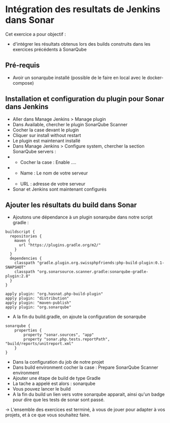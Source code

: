 # Intégration des resultats de Jenkins dans Sonar

Cet exercice a pour objectif :
* d'intégrer les résultats obtenus lors des builds construits dans les exercices précédents à SonarQube


## Pré-requis

* Avoir un sonarqube installé (possible de le faire en local avec le docker-compose)

## Installation et configuration du plugin pour Sonar dans Jenkins
* Aller dans Manage Jenkins > Manage plugin
* Dans Available, chercher le plugin SonarQube Scanner	
* Cocher la case devant le plugin
* Cliquer sur install without restart
* Le plugin est maintenant installé
* Dans Manage Jenkins > Configure system, chercher la section SonarQube servers :
* * Cocher la case : Enable ....
* * Name : Le nom de votre serveur
* * URL : adresse de votre serveur 
* Sonar et Jenkins sont maintenant configurés

## Ajouter les résultats du build dans Sonar
* Ajoutons une dépendance à un plugin sonarqube dans notre script gradle :
```
buildscript {
  repositories {
    maven {
      url "https://plugins.gradle.org/m2/"
    }
  }
  dependencies {
    classpath "gradle.plugin.org.swissphpfriends:php-build-plugin:0.1-SNAPSHOT"
    classpath "org.sonarsource.scanner.gradle:sonarqube-gradle-plugin:2.8"
  }
}

apply plugin: "org.hasnat.php-build-plugin"
apply plugin: "distribution"
apply plugin: "maven-publish"
apply plugin: "org.sonarqube"
```
* A la fin du build.gradle, on ajoute la configuration de sonarqube
```
sonarqube {
    properties {
        property "sonar.sources", "app"
        property "sonar.php.tests.reportPath", "build/reports/unitreport.xml"
    }
}
```
* Dans la configuration du job de notre projet
* Dans build environment cocher la case :
Prepare SonarQube Scanner environment 
* Ajouter une étape de build de type Gradle
* La tache a appelé est alors : sonarqube
* Vous pouvez lancer le build
* A la fin du build un lien vers votre sonarqube apparait, ainsi qu'un badge pour dire que les tests de sonar sont passé.

-> L'ensemble des exercices est terminé, à vous de jouer pour adapter à vos projets, et à ce que vous souhaitez faire.
